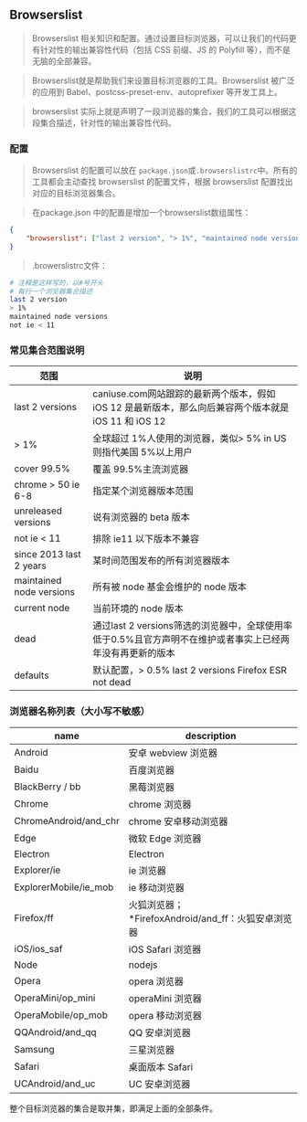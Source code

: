 ## Browserslist


> Browserslist 相关知识和配置。通过设置目标浏览器，可以让我们的代码更有针对性的输出兼容性代码（包括 CSS 前缀、JS 的 Polyfill 等），而不是无脑的全部兼容。

> Browserslist就是帮助我们来设置目标浏览器的工具。Browserslist 被广泛的应用到 Babel、postcss-preset-env、autoprefixer 等开发工具上。

> browserslist 实际上就是声明了一段浏览器的集合，我们的工具可以根据这段集合描述，针对性的输出兼容性代码。

### 配置

> Browserslist 的配置可以放在 `package.json`或`.browserslistrc`中。所有的工具都会主动查找 browserslist 的配置文件，根据 browserslist 配置找出对应的目标浏览器集合。

> 在package.json 中的配置是增加一个browserslist数组属性：

```json
{
    "browserslist": ["last 2 version", "> 1%", "maintained node versions", "not ie < 11"]
}
```

> .browerslistrc文件：

```sh
# 注释是这样写的，以#号开头
# 每行一个浏览器集合描述
last 2 version
> 1%
maintained node versions
not ie < 11
```

### 常见集合范围说明
范围 | 说明
---|---
last 2 versions	        | caniuse.com网站跟踪的最新两个版本，假如 iOS 12 是最新版本，那么向后兼容两个版本就是 iOS 11 和 iOS 12
> 1%	                | 全球超过 1%人使用的浏览器，类似> 5% in US则指代美国 5%以上用户
cover 99.5%	            | 覆盖 99.5%主流浏览器
chrome > 50 ie 6-8	    | 指定某个浏览器版本范围
unreleased versions	    | 说有浏览器的 beta 版本
not ie < 11	            | 排除 ie11 以下版本不兼容
since 2013 last 2 years	| 某时间范围发布的所有浏览器版本
maintained node versions |所有被 node 基金会维护的 node 版本
current node	         | 当前环境的 node 版本
dead	| 通过last 2 versions筛选的浏览器中，全球使用率低于0.5%且官方声明不在维护或者事实上已经两年没有再更新的版本
defaults	| 默认配置，> 0.5% last 2 versions Firefox ESR not dead


### 浏览器名称列表（大小写不敏感）

name | description
---|---
Android | 安卓 webview 浏览器
Baidu |  百度浏览器
BlackBerry / bb | 黑莓浏览器
Chrome | chrome 浏览器
ChromeAndroid/and_chr | chrome 安卓移动浏览器
Edge | 微软 Edge 浏览器
Electron  | Electron
Explorer/ie | ie 浏览器
ExplorerMobile/ie_mob | ie 移动浏览器
Firefox/ff | 火狐浏览器； *FirefoxAndroid/and_ff：火狐安卓浏览器
iOS/ios_saf | iOS Safari 浏览器
Node | nodejs
Opera | opera 浏览器
OperaMini/op_mini | operaMini 浏览器
OperaMobile/op_mob | opera 移动浏览器
QQAndroid/and_qq | QQ 安卓浏览器
Samsung | 三星浏览器
Safari | 桌面版本 Safari
UCAndroid/and_uc | UC 安卓浏览器


整个目标浏览器的集合是取并集，即满足上面的全部条件。